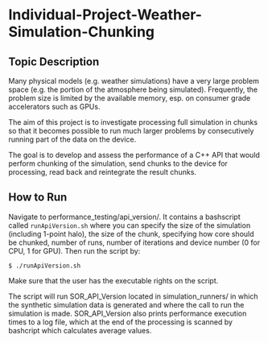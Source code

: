 # Individual-Project-Weather-Simulation-Chunking

## Topic Description
Many physical models (e.g. weather simulations) have a very large problem space (e.g. the portion of the atmosphere being simulated). Frequently, the problem size is limited by the available memory, esp. on consumer grade accelerators such as GPUs.

The aim of this project is to investigate processing full simulation in chunks so that it becomes possible to run much larger problems by consecutively running part of the data on the device.

The goal is to develop and assess the performance of a C++ API that would perform chunking of the simulation, send chunks to the device for processing, read back and reintegrate the result chunks. 

## How to Run

Navigate to performance_testing/api_version/. It contains a bashscript called `runApiVersion.sh` where you can specify the size of the simulation (including 1-point halo), the size of the chunk, specifying how core should be chunked, number of runs, number of iterations and device number (0 for CPU, 1 for GPU). Then run the script by:
```
$ ./runApiVersion.sh
```
Make sure that the user has the executable rights on the script.

The script will run SOR_API_Version located in simulation_runners/ in which the synthetic simulation data is generated and where the call to run the simulation is made. SOR_API_Version also prints performance execution times to a log file, which at the end of the processing is scanned by bashcript which calculates average values.
